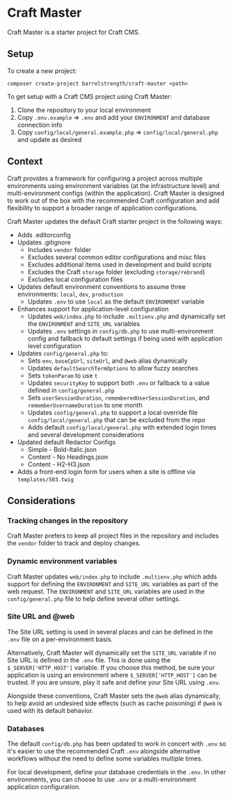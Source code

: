 # Craft Master

Craft Master is a starter project for Craft CMS.

## Setup

To create a new project:

```
composer create-project barrelstrength/craft-master <path>
```

To get setup with a Craft CMS project using Craft Master:

1. Clone the repository to your local environment
2. Copy `.env.example` => `.env` and add your `ENVIRONMENT` and database connection info
3. Copy `config/local/general.example.php` => `config/local/general.php` and update as desired

## Context

Craft provides a framework for configuring a project across multiple environments using environment variables (at the infrastructure level) and multi-environment configs (within the application). Craft Master is designed to work out of the box with the recommended Craft configuration and add flexibility to support a broader range of application configurations.

Craft Master updates the default Craft starter project in the following ways:

- Adds .editorconfig
- Updates .gitignore
    - Includes `vendor` folder
    - Excludes several common editor configurations and misc files
    - Excludes additional items used in development and build scripts
    - Excludes the Craft `storage` folder (excluding `storage/rebrand`)
    - Excludes local configuration files
- Updates default environment conventions to assume three environments: `local`, `dev`, `production`    
    - Updates `.env` to use `local` as the default `ENVIRONMENT` variable
- Enhances support for application-level configuration
    - Updates `web/index.php` to include `.multienv.php` and dynamically set the `ENVIRONMENT` and `SITE_URL` variables
    - Updates `.env` settings  in `config/db.php` to use multi-environment config and fallback to default settings if being used with application level configuration
- Updates `config/general.php` to:
    - Sets `env`, `baseCpUrl`, `siteUrl`, and `@web` alias dynamically
    - Updates `defaultSearchTermOptions` to allow fuzzy searches
    - Sets `tokenParam` to use `t`
    - Updates `securityKey` to support both `.env` or fallback to a value defined in `config/general.php`
    - Sets `userSessionDuration`, `rememberedUserSessionDuration`, and `rememberUsernameDuration` to one month 
    - Updates `config/general.php` to support a local override file `config/local/general.php` that can be excluded from the repo
    - Adds default `config/local/general.php` with extended login times and several development considerations
- Updated default Redactor Configs 
    - Simple - Bold-Italic.json
    - Content - No Headings.json
    - Content - H2-H3.json   
- Adds a front-end login form for users when a site is offline via `templates/503.twig`

## Considerations

### Tracking changes in the repository

Craft Master prefers to keep all project files in the repository and includes the `vendor` folder to track and deploy changes.

### Dynamic environment variables

Craft Master updates `web/index.php` to include `.multienv.php` which adds support for defining the `ENVIRONMENT` and `SITE_URL` variables as part of the web request. The `ENVIRONMENT` and `SITE_URL` variables are used in the `config/general.php` file to help define several other settings.

### Site URL and @web

The Site URL setting is used in several places and can be defined in the `.env` file on a per-environment basis.  

Alternatively, Craft Master will dynamically set the `SITE_URL` variable if no Site URL is defined in the `.env` file. This is done using the `$_SERVER['HTTP_HOST']` variable. If you choose this method, be sure your application is using an environment where `$_SERVER['HTTP_HOST']` can be trusted. If you are unsure, play it safe and define your Site URL using `.env`.

Alongside these conventions, Craft Master sets the `@web` alias dynamically, to help avoid an undesired side effects (such as cache poisoning) if `@web` is used with its default behavior. 

### Databases

The default `config/db.php` has been updated to work in concert with `.env` so it's easier to use the recommended Craft `.env` alongside alternative workflows without the need to define some variables multiple times. 

For local development, define your database credentials in the `.env`. In other environments, you can choose to use `.env` or a multi-environment application configuration.